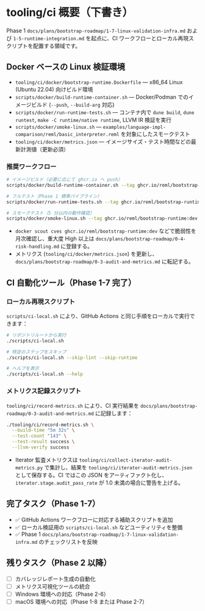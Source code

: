 # tooling/ci 概要（下書き）

Phase 1 `docs/plans/bootstrap-roadmap/1-7-linux-validation-infra.md` および `1-5-runtime-integration.md` を起点に、CI ワークフローとローカル再現スクリプトを配置する領域です。

## Docker ベースの Linux 検証環境

- `tooling/ci/docker/bootstrap-runtime.Dockerfile` — x86_64 Linux (Ubuntu 22.04) 向けビルド環境
- `scripts/docker/build-runtime-container.sh` — Docker/Podman でのイメージビルド (`--push`, `--build-arg` 対応)
- `scripts/docker/run-runtime-tests.sh` — コンテナ内で `dune build`, `dune runtest`, `make -C runtime/native runtime`, LLVM IR 検証を実行
- `scripts/docker/smoke-linux.sh` — `examples/language-impl-comparison/reml/basic_interpreter.reml` を対象にしたスモークテスト
- `tooling/ci/docker/metrics.json` — イメージサイズ・テスト時間などの最新計測値（更新必須）

### 推奨ワークフロー

```bash
# イメージビルド（必要に応じて ghcr.io へ push）
scripts/docker/build-runtime-container.sh --tag ghcr.io/reml/bootstrap-runtime:dev

# フルテスト（Phase 1 標準パイプライン）
scripts/docker/run-runtime-tests.sh --tag ghcr.io/reml/bootstrap-runtime:dev

# スモークテスト（5 分以内の動作確認）
scripts/docker/smoke-linux.sh --tag ghcr.io/reml/bootstrap-runtime:dev
```

- `docker scout cves ghcr.io/reml/bootstrap-runtime:dev` などで脆弱性を月次確認し、重大度 High 以上は `docs/plans/bootstrap-roadmap/0-4-risk-handling.md` に登録する。
- メトリクス (`tooling/ci/docker/metrics.json`) を更新し、`docs/plans/bootstrap-roadmap/0-3-audit-and-metrics.md` に転記する。

## CI 自動化ツール（Phase 1-7 完了）

### ローカル再現スクリプト

`scripts/ci-local.sh` により、GitHub Actions と同じ手順をローカルで実行できます：

```bash
# リポジトリルートから実行
./scripts/ci-local.sh

# 特定のステップをスキップ
./scripts/ci-local.sh --skip-lint --skip-runtime

# ヘルプを表示
./scripts/ci-local.sh --help
```

### メトリクス記録スクリプト

`tooling/ci/record-metrics.sh` により、CI 実行結果を `docs/plans/bootstrap-roadmap/0-3-audit-and-metrics.md` に記録します：

```bash
./tooling/ci/record-metrics.sh \
  --build-time "5m 32s" \
  --test-count "143" \
  --test-result success \
  --llvm-verify success
```

- Iterator 監査メトリクスは `tooling/ci/collect-iterator-audit-metrics.py` で集計し、結果を `tooling/ci/iterator-audit-metrics.json` として保存する。CI ではこの JSON をアーティファクト化し、`iterator.stage.audit_pass_rate` が 1.0 未満の場合に警告を上げる。

## 完了タスク（Phase 1-7）

- ✅ GitHub Actions ワークフローに対応する補助スクリプトを追加
- ✅ ローカル検証用の `scripts/ci-local.sh` などユーティリティを整備
- ✅ Phase 1 `docs/plans/bootstrap-roadmap/1-7-linux-validation-infra.md` のチェックリストを反映

## 残りタスク（Phase 2 以降）

- [ ] カバレッジレポート生成の自動化
- [ ] メトリクス可視化ツールの統合
- [ ] Windows 環境への対応（Phase 2-6）
- [ ] macOS 環境への対応（Phase 1-8 または Phase 2-7）
